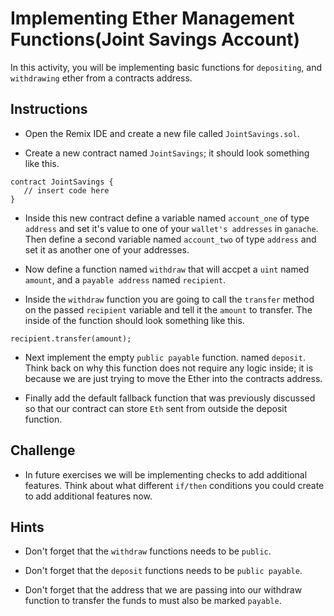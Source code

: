 # Implementing Ether Management Functions(Joint Savings Account)

In this activity, you will be implementing basic functions for `depositing`, and `withdrawing` ether from a contracts address.

## Instructions

* Open the Remix IDE and create a new file called `JointSavings.sol`.

* Create a new contract named `JointSavings`; it should look something like this.

```solidity
contract JointSavings {
   // insert code here
}
```

* Inside this new contract define a variable named `account_one` of type `address` and set it's value to one of your `wallet's addresses` in `ganache`. Then define a second variable named `account_two` of type `address` and set it as another one of your addresses.

* Now define a function named `withdraw` that will accpet a `uint` named `amount`, and a `payable address` named `recipient`.

* Inside the `withdraw` function you are going to call the `transfer` method on the passed `recipient` variable and tell it the `amount` to transfer. The inside of the function should look something like this.

```solidity
recipient.transfer(amount);
```

* Next implement the empty `public payable` function. named `deposit`. Think back on why this function does not require any logic inside; it is because we are just trying to move the Ether into the contracts address.

* Finally add the default fallback function that was previously discussed so that our contract can store `Eth` sent from outside the deposit function.

## Challenge

* In future exercises we will be implementing checks to add additional features. Think about what different `if/then` conditions you could create to add additional features now.

## Hints

* Don't forget that the `withdraw` functions needs to be `public`.

* Don't forget that the `deposit` functions needs to be `public payable`.

* Don't forget that the address that we are passing into our withdraw function to transfer the funds to must also be marked `payable`.
